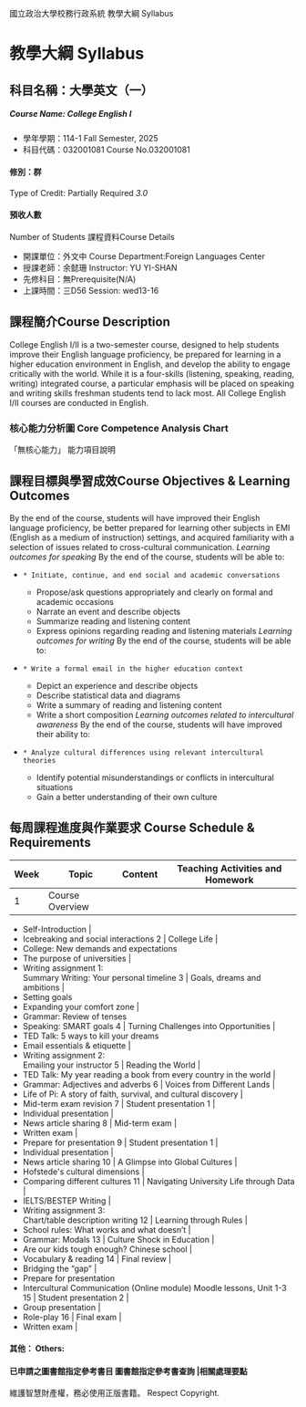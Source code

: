 國立政治大學校務行政系統 教學大綱 Syllabus
# 教學大綱 Syllabus
##  科目名稱：大學英文（一） 
#####  Course Name: College English I
  * 學年學期：114-1 Fall Semester, 2025 
  * 科目代碼：032001081 Course No.032001081
#### 修別：群
Type of Credit: Partially Required 
_3.0_
#### 預收人數
Number of Students
課程資料Course Details
  * 開課單位：外文中 Course Department:Foreign Languages Center 
  * 授課老師：余懿珊 Instructor: YU YI-SHAN 
  * 先修科目：無Prerequisite(N/A)
  * 上課時間：三D56 Session: wed13-16
##  課程簡介Course Description
College English I/II is a two-semester course, designed to help students improve their English language proficiency, be prepared for learning in a higher education environment in English, and develop the ability to engage critically with the world. While it is a four-skills (listening, speaking, reading, writing) integrated course, a particular emphasis will be placed on speaking and writing skills freshman students tend to lack most. All College English I/II courses are conducted in English.
###  核心能力分析圖 Core Competence Analysis Chart
「無核心能力」 
能力項目說明
##  課程目標與學習成效Course Objectives & Learning Outcomes 
By the end of the course, students will have improved their English language proficiency, be better prepared for learning other subjects in EMI (English as a medium of instruction) settings, and acquired familiarity with a selection of issues related to cross-cultural communication.
_Learning outcomes for speaking_
By the end of the course, students will be able to:
  *     * Initiate, continue, and end social and academic conversations
    * Propose/ask questions appropriately and clearly on formal and academic occasions
    * Narrate an event and describe objects
    * Summarize reading and listening content 
    * Express opinions regarding reading and listening materials 
_Learning outcomes for writing_
By the end of the course, students will be able to:
  *     * Write a formal email in the higher education context
    * Depict an experience and describe objects
    * Describe statistical data and diagrams 
    * Write a summary of reading and listening content
    * Write a short composition 
_Learning outcomes related to intercultural awareness_
By the end of the course, students will have improved their ability to:
  *     * Analyze cultural differences using relevant intercultural theories
    * Identify potential misunderstandings or conflicts in intercultural situations
    * Gain a better understanding of their own culture
##  每周課程進度與作業要求 Course Schedule & Requirements
Week |  Topic |  Content |  Teaching Activities and Homework  
---|---|---|---  
1 |  Course Overview | 
  * Self-Introduction
| 
  * Icebreaking and social interactions
2 |  College Life | 
  * College: New demands and expectations
  * The purpose of universities
| 
  * Writing assignment 1:  
Summary Writing: Your personal timeline
3 |  Goals, dreams and ambitions | 
  * Setting goals
  * Expanding your comfort zone
| 
  * Grammar: Review of tenses
  * Speaking: SMART goals
4 |  Turning Challenges into Opportunities | 
  * TED Talk: 5 ways to kill your dreams
  * Email essentials & etiquette
| 
  * Writing assignment 2:  
Emailing your instructor
5 |  Reading the World | 
  * TED Talk: My year reading a book from every country in the world
| 
  * Grammar: Adjectives and adverbs
6 |  Voices from Different Lands | 
  * Life of Pi: A story of faith, survival, and cultural discovery
| 
  * Mid-term exam revision
7 | Student presentation 1 | 
  * Individual presentation
| 
  * News article sharing
8 |  Mid-term exam | 
  * Written exam
| 
  * Prepare for presentation
9 |  Student presentation 1 | 
  * Individual presentation
| 
  * News article sharing
10 |  A Glimpse into Global Cultures | 
  * Hofstede's cultural dimensions 
| 
  * Comparing different cultures 
11 |  Navigating University Life through Data | 
  * IELTS/BESTEP Writing 
| 
  * Writing assignment 3:  
Chart/table description writing
12 |  Learning through Rules | 
  * School rules: What works and what doesn’t 
| 
  * Grammar: Modals
13 |  Culture Shock in Education | 
  * Are our kids tough enough? Chinese school 
| 
  * Vocabulary & reading 
14 |  Final review | 
  * Bridging the “gap” 
| 
  * Prepare for presentation
  * Intercultural Communication (Online module) Moodle lessons, Unit 1-3
15 |  Student presentation 2 | 
  * Group presentation
| 
  * Role-play
16 |  Final exam | 
  * Written exam
|   
####  其他： Others:
####  已申請之圖書館指定參考書目  圖書館指定參考書查詢 |相關處理要點
維護智慧財產權，務必使用正版書籍。 Respect Copyright.